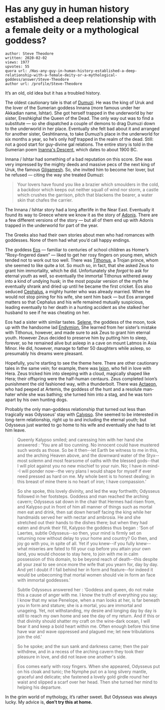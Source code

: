 # Has any guy in human history established a deep relationship with a female deity or a mythological goddess?

	author: Steve Theodore
	written: 2020-02-02
	views: 1977
	upvotes: 55
	quora url: /Has-any-guy-in-human-history-established-a-deep-relationship-with-a-female-deity-or-a-mythological-goddess/answer/Steve-Theodore
	author url: /profile/Steve-Theodore


It’s an old, old idea but it has a troubled history.

The oldest cautionary tale is that of [Dumuzi](https://en.wikipedia.org/wiki/Dumuzid). He was the king of Uruk and the lover of the Sumerian goddess Innana (more famous under her Akkadian name, Ishtar). She got herself trapped in the underworld by her sister, Ereshkighal the Queen of the Dead. The only way out was to find a substitute — so she dispatched a couple of demons to drag Dumuzi down to the underworld in her place. Eventually she felt bad about it and arranged for another sister, Geshtinanna, to take Dumuzi’s place in the underworld for six months a year, so he’s only _half_  trapped in the realm of the dead. Still: not a good start for guy-divine gal relations. The entire story is told in the Sumerian poem [Inanna's Descent](https://www.ancient.eu/article/215/inannas-descent-a-sumerian-tale-of-injustice/), which dates to about 1900 BC.

Innana / Ishtar had something of a bad reputation on this score. She was very impressed by the mighty deeds and massive pecs of the next king of Uruk, the famous [Gilgamesh](https://en.wikipedia.org/wiki/Gilgamesh). So, she invited him to become her lover, but he refused — citing the way she treated Dumuzi:

> Your lovers have found you like a brazier which smoulders in the cold, a backdoor which keeps out neither squall of wind nor storm, a castle which crushes the garrison, pitch that blackens the bearer, a water skin that chafes the carrier.

The Innana / Ishtar story had a long afterlife in the Near East. Eventually it found its way to Greece where we know it as the story of [Adonis](https://www.theoi.com/articles/who-is-adonis-in-greek-mythology/). There are a few different versions of the story — but all of them end up with Adonis trapped in the underworld for part of the year.

The Greeks also had their own stories about men who had romances with goddesses. None of them had what you’d call happy endings.

The goddess [Eos](https://www.theoi.com/Titan/Eos.html) — familiar to centuries of school children as Homer’s “Rosy-fingered dawn” — liked to get her rosy fingers on young men, which tended not to work out too well. There was [Tithonus](https://en.wikipedia.org/wiki/Tithonus), a Trojan prince, whom she seemed to like quite a lot. So much so, in fact, that she asked Zeus to grant him immortality, which he did. Unfortunately she _forgot_  to ask for eternal youth as well, so eventually the immortal Tithonus withered away into a kind of undying husk; in the most popular version of the myth he eventually shrank and dried up until he became the first cricket. Eos also seduced [Cephalus](https://en.wikipedia.org/wiki/Cephalus_of_Phocis), a mighty hunter who was already married. When he would not stop pining for his wife, she sent him back — but Eos arranged matters so that Cephalus and his wife remained mutually suspicious, leading eventually to her death in a hunting accident as she stalked her husband to see if he was cheating on her.

Eos had a sister with similar tastes. [Selene](https://en.wikipedia.org/wiki/Selene), the goddess of the moon, took up with the handsome lad [Endymion.](https://en.wikipedia.org/wiki/Endymion_(mythology)) She learned from her sister’s mistake with Tithonus, however, and made sure to ask Zeus to grant him eternal youth. However Zeus decided to preserve him by putting him to sleep, forever, so he remained alive but asleep in a cave on mount Latmos in Asia Minor. He did, however, manage to father 50 daughters while asleep, so presumably his dreams were pleasant.

Hopefully, you’re starting to see the theme here. There are other cautionary tales in the same vein; for example, there was [Ixion,](https://en.wikipedia.org/wiki/Ixion) who fell in love with Hera. Zeus tricked him into sleeping with a cloud, magically shaped like Hera; their offspring were the half-human centaurs. Zeus completed Ixion’s punishment the old fashioned way, with a thunderbolt. There was [Actaeon](https://www.theoi.com/Olympios/ArtemisWrath.html#Aktaion), who had peeped at Artemis, the goddess of the hunt and a resolute man-hater while she was bathing; she turned him into a stag, and he was torn apart by his own hunting dogs.

Probably the only man-goddess relationship that turned out less than tragically was Odysseus’ stay with [Calypso](https://www.theoi.com/Nymphe/NympheKalypso.html). She seemed to be interested in long-term relationship, right up to and including the eternal youth; but Odysseus just wanted to go home to his wife and eventually she had to let him leave.

> Queenly Kalypso smiled; and caressing him with her hand she answered : ‘You are all too cunning. No innocent could have mustered such words as those. So be it then--let Earth be witness to me in this, and the arching Heaven above, and the downward water of the Styx--most solemn and most fearsome of oaths with the blessed gods--that I will plot against you no new mischief to your ruin. No; I have in mind--I will ponder now--the very plans I would shape for myself if ever need pressed as hard on me. My whole bent is to honest dealing; in this breast of mine there is no heart of iron; I have compassion.’

> So she spoke, this lovely divinity, and led the way forthwith; Odysseus followed in her footsteps. Goddess and man reached the arching cavern; Odysseus sat down in the chair that Hermes had risen from, and Kalypso put in front of him all manner of things such as mortal men eat and drink, then sat down herself facing the king while her handmaids served her with nectar and ambrosia. He and she stretched out their hands to the dishes there; but when they had eaten and drunk their fill, Kalypso the goddess thus began : ‘Son of Laertes, subtle Odysseus--so then, your mind is firmly set on returning now without delay to your home and country? Go then, and joy go with you, in spite of all. Yet if you knew--if you fully knew--what miseries are fated to fill your cup before you attain your own land, you would choose to stay here, to join with me in calm possession of this domain, to be beyond reach of death--this despite all your zeal to see once more the wife that you yearn for, day by day. And yet I doubt if I fall behind her in form and feature--for indeed it would be unbecoming that mortal women should vie in form an face with immortal goddesses.’

> Subtle Odysseus answered her : ‘Goddess and queen, do not make this a cause of anger with me. I know the truth of everything you say; I know that my wise Penelope, when a man looks at her, is far beneath you in form and stature; she is a mortal, you are immortal and unageing. Yet, not withstanding, my desire and longing day by day is still to reach my own home and see the day of my return. And if this or that divinity should shatter my craft on the wine-dark ocean, I will bear it and keep a bold heart within me. Often enough before this time have war and wave oppressed and plagued me; let new tribulations join the old.’

> So he spoke; and the sun sank and darkness came; then the pair withdrew, and in a recess of the arching cavern they took their pleasure in love, and did not leave one another's side.

> Eos comes early with rosy fingers. When she appeared, Odysseus put on his cloak and tunic; the Nymphe put on a long silvery mantle, graceful and delicate; she fastened a lovely gold girdle round her waist and slipped a scarf over her head. Then she turned her mind to helping his departure.

In the grim world of mythology, it’s rather sweet. But Odysseus was always lucky. My advice is, __don’t try this at home.__ 

